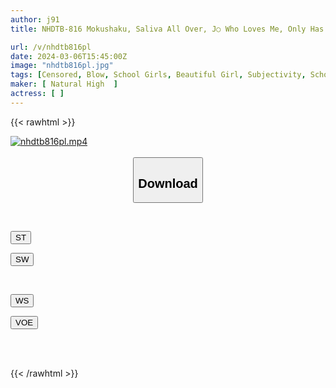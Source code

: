 ```yaml
---
author: j91
title: NHDTB-816 Mokushaku, Saliva All Over, J○ Who Loves Me, Only Has 2 Minutes Left, But He Gives Me One More Blowjob

url: /v/nhdtb816pl
date: 2024-03-06T15:45:00Z
image: "nhdtb816pl.jpg"
tags: [Censored, Blow, School Girls, Beautiful Girl, Subjectivity, School Uniform	]
maker: [ Natural High  ]
actress: [ ]
---
```



{{< rawhtml >}}

<div class="video" data-videoid="gY9bOReBqqtqp29">
    <a href="javascript:;">
        <img src="/v/nhdtb816pl/nhdtb816pl.jpg" width="WIDTH" height="HEIGHT" alt="nhdtb816pl.mp4" loading="lazy">
    </a>
</div>

<script type="text/javascript" src="https://j91.asia/asset/on-demand-st.js"></script>

<br>
  <link rel="stylesheet" href="https://j91.asia/asset/bs5.css">
  
  <center>
  <button class="btn btn-primary" type="button" data-bs-toggle="collapse" data-bs-target=".multi-collapse" aria-expanded="false" aria-controls="multiCollapseExample1 multiCollapseExample2"><h2>Download</h2></button></center>
</p>
<div class="row">
  <div class="col">
    <div class="collapse multi-collapse" id="multiCollapseExample1">
      <div class="card card-body">
	      	      <br>
<div class="buttons">  
<p><a href="https://streamtape.to/v/gY9bOReBqqtqp29" target="_blank"><button class="btn-hover color-3"><i class="fa fa-download"></i> ST</button></a></p>
<p><a href="https://cdnwish.com/c3x4iylcgxvf" target="_blank"><button class="btn-hover color-2"><i class="fa fa-download"></i> SW</button></a></p></div>
    </div>
  </div>
</div>
  <div class="col">
    <div class="collapse multi-collapse" id="multiCollapseExample2">
      <div class="card card-body">
	      <br>
<div class="buttons">
<p><a href="https://wolfstream.tv/hymp1pwwwjwj"><button class="btn-hover color-9"><i class="fa fa-download"></i> WS</button></a></p>
<p><a href="https://voe.sx/pv95az4f0mzh"><button class="btn-hover color-8"><i class="fa fa-download"></i> VOE</button></a></p></div>
<br><br>
      </div>
    </div>
  </div>
</div>

{{< /rawhtml >}}
